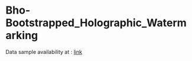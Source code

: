 # Bho-Bootstrapped_Holographic_Watermarking


Data sample availability at : [link ](https://www.dropbox.com/scl/fi/szhwyxagxf3xmgg2j49g3/Kinetics_data_sample.zip?rlkey=eeo29yvlz81t1peqscmspaszs&st=pfemv0ax&dl=0)
